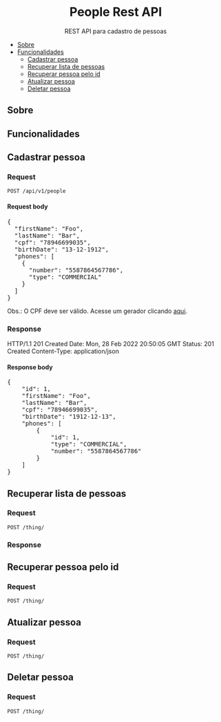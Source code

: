 <h1 align="center">People Rest API</h1>

<p align="center">REST API para cadastro de pessoas</p>

- [Sobre](#sobre)
- [Funcionalidades](#funcionalidades)
  - [Cadastrar pessoa](#cadastrar-pessoa)
  - [Recuperar lista de pessoas](#recuperar-lista-de-pessoas)
  - [Recuperar pessoa pelo id](#recuperar-pessoa-pelo-id)
  - [Atualizar pessoa](#atualizar-pessoa)
  - [Deletar pessoa](#deletar-pessoa)
  
## Sobre
## Funcionalidades
## Cadastrar pessoa
### Request
`POST /api/v1/people`

#### Request body
<pre>
{
  "firstName": "Foo",
  "lastName": "Bar",
  "cpf": "78946699035",
  "birthDate": "13-12-1912",  
  "phones": [
    {
      "number": "5587864567786",
      "type": "COMMERCIAL"
    }
  ]
}
</pre>

Obs.: O CPF deve ser válido. Acesse um gerador clicando [aqui](https://www.4devs.com.br/gerador_de_cpf).

### Response
HTTP/1.1 201 Created
Date: Mon, 28 Feb 2022 20:50:05 GMT
Status: 201 Created
Content-Type: application/json

#### Response body
<pre>
{
    "id": 1,
    "firstName": "Foo",
    "lastName": "Bar",
    "cpf": "78946699035",
    "birthDate": "1912-12-13",
    "phones": [
        {
            "id": 1,
            "type": "COMMERCIAL",
            "number": "5587864567786"
        }
    ]
}
</pre>


## Recuperar lista de pessoas
### Request
`POST /thing/`

### Response

## Recuperar pessoa pelo id
### Request
`POST /thing/`

## Atualizar pessoa
### Request
`POST /thing/`

## Deletar pessoa
### Request
`POST /thing/`